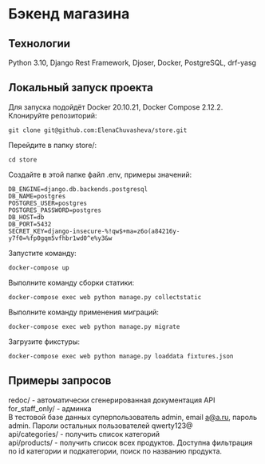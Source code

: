 # Бэкенд магазина
## Технологии
Python 3.10, Django Rest Framework, Djoser, Docker, PostgreSQL, drf-yasg

## Локальный запуск проекта  
Для запуска подойдёт Docker 20.10.21, Docker Compose 2.12.2.  
Клонируйте репозиторий:  
```
git clone git@github.com:ElenaChuvasheva/store.git
```
Перейдите в папку store/:
```
cd store
```
Создайте в этой папке файл .env, примеры значений:
```
DB_ENGINE=django.db.backends.postgresql
DB_NAME=postgres
POSTGRES_USER=postgres
POSTGRES_PASSWORD=postgres
DB_HOST=db
DB_PORT=5432
SECRET_KEY=django-insecure-%!qw$+ma=z6o(a84216y-y7f0=%fp0gqm5vfhbr1wd0^e%y3&w
```
Запустите команду:
```
docker-compose up
```
Выполните команду сборки статики:
```
docker-compose exec web python manage.py collectstatic
```
Выполните команду применения миграций:
```
docker-compose exec web python manage.py migrate
```
Загрузите фикстуры:
```
docker-compose exec web python manage.py loaddata fixtures.json
```

## Примеры запросов
redoc/ - автоматически сгенерированная документация API  
for_staff_only/ - админка  
В тестовой базе данных суперпользователь admin, email a@a.ru, пароль admin. Пароли остальных пользователей qwerty123@  
api/categories/ - получить список категорий  
api/products/ - получить список всех продуктов. Доступна фильтрация по id категории и подкатегории, поиск по названию продукта.
